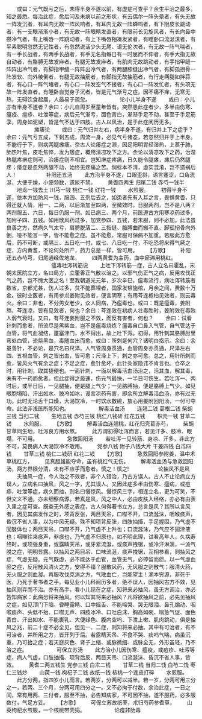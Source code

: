 <!-- { "loadSidebar": true } -->
　　或曰：元气既亏之后，未得半身不遂以前，有虚症可查乎？余生平治之最多，知之最悉。每治此症，愈后问及未病以前之形状，有云偶尔一阵头晕者，有头无故一阵发沉者，有耳内无故一阵风响者，有耳内无故一阵蝉呜者，有下限皮长跳动者，有一支眼渐渐小者，有无故一阵眼睛发直者，有限前长见旋风者，有长向鼻中攒冷气者，有上嘴唇一阵跳动者，有上下嘴唇相凑发紧者，有睡卧口流涎沫者，有平素聪明忽然无记性者，有忽然说话少头无尾、语无伦次者，有无故一阵气喘者，有一手长战者，有两手长战者，有手无名指每日有一时屈而不伸者，有手大指无故自动者，有胳膊无故发麻者，有腿无故发麻者，有肌肉无故跳动者，有手指甲缝一阵阵出冷气者，有脚指甲缝一阵阵出冷气者，有两腿膝缝出冷气者，有脚孤拐骨一阵发软、向外棱倒者，有腿无故抽筋者，有脚指无故抽筋者，有行走两腿如拌蒜者，有心口一阵气堵者，有心口一阵发空气不接者，有心口一阵发忙者，有头项无故一阵发直者，有睡卧自觉身子沉者，皆是元气渐亏之症。因不痛不痒，无寒无热，无碍饮食起居，人最易于疏忽。
　　　
　　论小儿半身不遂
　　或曰：小儿亦有半身不遂者？余曰：小儿自周岁至童年皆有。突然患此症者少，多半由伤寒、瘟疫、痘疹、吐泄等症，病后元气渐亏，面色青白，渐渐手足不动，甚至于手足筋孪，周身如泥塑，皆是气不达于四肢。古人以风治，是于此症阅历无多。
　　　
　　瘫痿论
　　或曰：元气归并左右，病半身不遂，有归并上下之症乎？余曰：元气亏五成，下剩五成，周流一身，必见气亏诸态，若忽然归并于上半身。不能行于下，则病两腿瘫痿。奈古人论痿症之源，因足阳明胃经湿热，上蒸于肺，肺热叶焦，皮毛焦悴，发为痿症，概用清凉攻下之方。余论以清凉攻下之药，治湿热腿疼痹症则可，治痿症则不相宜。岂知痹症疼痛，日久能令腿瘫，瘫后仍然腿疼；痿症是忽然两腿不动，始终无疼痛之苦。倘标本不清，虚实混淆，岂不遗祸后人！
　　　
　　补阳还五汤
　　此方治半身不遂，口眼歪斜，语言蹇涩，口角流涎，大便于燥，小便频数，遗尿不禁。
　　黄耆四两生 归尾二钱 赤芍一钱半
　　地龙一钱去土 川芎一钱 桃仁一钱 红花一钱
　　水煎服。
　　初得半身不遂，依本方加防风一钱，服四、五剂后去之，如患者先有入耳之言，畏惧黄耆，只得迁就人情，用一、二两，以后渐加至四两，至微效时，日服两剂，岂不是八两？两剂服五、六日，每日仍服一剂。如已病三、两个月，前医遵古方用寒凉药过多，加附子四、五钱。如用散风药过多，加党参四、五钱，若未服，则不必加。此法虽良善之方，然病久气太亏，肩膀脱落二、三指缝、胳膊曲而搬不直、脚孤拐骨向外倒，哑不能言一字，皆不能愈之症。虽不能愈，常服可保病不加重。若服此方愈后，药不可断，或隔三、五日吃一付，或七、八日吃一付，不吃恐将来得气厥之症，方内黄耆，不论何处所产，药力总是一样，皆可用。
　　【方歌】
　　补阳还五赤芍芎，归尾通经佐地龙，
　　四两黄耆为主药，血中瘀滞用桃红。
　　　
　　　
　　瘟毒吐泻转筋说
　　上吐下泻转筋一症，古人立名曰霍乱，宋朝太医院立方，名曰局方，立藿香正气散以治之。以邪气伤正气之病，反用攻伐正气之药，岂不愧大医之名！至我朝道光元年，岁次辛巳，瘟毒流行，病吐泻转筋者数省，京都尤甚，伤人过多，贫不能葬埋者，国家发帑施棺，月余之间，费数十万金。彼时业医者，有用参朮姜附见效者，便言阴寒；有用芩连栀柏见效者，则云毒火。余曰：非也，不分男女老少，众人同病，乃瘟毒也。或曰：既是瘟毒，姜附熬，芩连凉，皆有见效者，何也？余曰：芩连效在初病人壮毒胜时，姜附效在毒败人弱气衰时。又曰，有芩连姜附服之不效，而反有害者，何也？
　　余曰：试看针刺而愈者，所流尽是黑紫血，岂不是瘟毒烧炼？瘟毒自口鼻入气管，自气管达于血管，将气血凝结，壅塞津门，水不得出，故上吐下泻。初得，用针刺其胳膊肘里弯处血管，流紫黑血，毒随血出而愈。或曰：所刺是何穴？诸明白指示。余曰：余虽善针，不必论，是穴名曰尺泽。人气管周身贯通，血管周身亦贯通，尺泽左右四、五根血管，刺之皆出血，皆可愈；尺泽上下，刺之亦可愈。总之，用针所刺而愈，皆风火气有余之症；不足之症，愈针愈坏，此针灸家隐讳不肯言也。仓卒之时，用针刺，取其捷便也。一面针刺，一面以解毒活血汤治之，活其血，解其毒，未有不一药而愈者。但此症得之最速，伤元气最快，一半日可伤生。若吐泻一、两时后，或半日后，一见腿抽，便是腿上气少；一见胳膊抽，便是胳膊上气少。如见眼胞塌陷、汗出如水、肢冷如冰，谩言凉药有害，即余所立解毒活血汤，亦有过无功。此时无论舌干口燥，大渴饮冷，一时饮水数碗，放心用姜附回阳汤，一付可夺命。此法非浅医所能知也。
　　　
　　解毒活血汤
　　连翘二钱 葛根二钱 柴胡三钱 当归二钱
　　生地五钱 赤芍三钱 桃仁八钱研 红花五钱
　　枳壳一钱 甘草二钱
　　水煎服。
　　【方歌】
　　解毒活血连翘桃，红花归壳葛赤芍，
　　柴胡甘草同生地，吐泻良方用水熬。
　　此方谓初得吐泻而言，若见汗多、肢冷、眼塌，不可用。
　　　
　　急救回阳汤
　　若吐泻一见转筋、身凉、汗多，非此方不可，莫畏病人大渴饮冷不敢用。
　　党参八钱 附子八钱大片 干姜四钱 白朮四钱
　　甘草三钱 桃仁二钱研 红花二钱
　　【方歌】
　　急救回阳参附姜，温中术草桃红方，
　　见真胆雄能夺命，虽有桃红气无伤。
　　解毒活血汤与急救回阳汤，两方界限分清，未有不应手而愈者。慎之！慎之!
　　　
　　论抽风不是风
　　夫抽风一症，今人治之不效者，非个人错治，乃古方误人。古人不止论病立方误人，立病名曰抽风，风之一字，尤其误人。又因此症多半由伤寒、瘟病，或痘疹、吐泄等症，病久而抽，则名曰慢惊风。慢惊风三字，相连立名，更为可笑，不但文义不通，亦未细察病源。若真是风，风之中人，必由皮肤入经络，亦必有由表入里之症可查。既查无外感之表症，古人何得著书立方，总言是风？其所以言风者，因见其病发作之时，项背反张，两目天吊，口噤不开，口流涎沫，咽喉痰声，昏沉不省人事，以为中风无疑。殊不知项背反张，四肢抽搐，手足握固，乃气虚不固肢体也；两目天吊，口噤不开，乃气虚不上升也；口流涎沫，乃气应不固津液也；咽喉往来痰声，非痰也，乃气虚不归原也，如不明此理，试看高年人，久病寿终时，或项强身重，或露睛天吊，或牙紧流涎，或痰声拽锯，或冷汗淋漓，一派气脱之症，明明显露。以抽风之两目吊、口味流涎，痰声拽锯，互相参看，则抽风之症，气虚无疑。元气既虚，必不能达于血管，血管无气，必停留而瘀。以一气虚血瘀之症，反用散风清火之方，安得不错？服散风药，无风服之则散气；服清火药，无火服之则血凝。再服攻伐克消之方，气散血亡，岂能望主！溯本穷源，非死于医，乃死于著书者之手。每见业小儿科阅历多者，绝不误人，因抽风古方不效，见抽风则弃而不治。亦有高手，看小儿现在之症，知将来必抽风，虽无方调治，亦必告知病家：此病恐将来抽风。何以知其将来必抽风？凡将欲抽风之前，必先见抽风之症，如见顶门下陷、昏睡露睛、口中摇舌、不能啼哭、哭无眼泪、鼻孔煽动、咽喉痰声、头低不抬、口噤无声、四肢冰冷、口吐白沫、胸高如碗、喘急气促、面色青白、汗出如水、不能裹乳、大便绿色、腹内空呜、下泄上嗽、肌肉跳动，俱是抽风之兆，前二十症不必全见，但见一、二症，则知将来必抽。其中有可治者，有不可治者，并所用之方，皆开列于后。若露睛天吊、不食不哭、痰呜气喘，病虽沉重，乃可抬之症；若天庭灰色、肾子上缩、或脉微细、或脉全无，外形虽轻，乃不治之症。
　　　
　　可保立苏汤
　　此方治小儿因伤寒、瘟疫，或痘疹、吐泻等症，病人气虚，口肢抽搐、项背后反、两目天吊、口流涎沫、昏沉不省人事，皆效。
　　黄耆二两五钱生 党参三钱 白朮二钱
　　甘草二钱 当归二饯 白芍二饯 枣仁三钱炒
　　山萸一钱 枸杞子二钱 故纸一钱 核桃一个连皮打碎
　　水煎服。
　　此方分两，指四岁小儿而言。若两岁，分两可以减半。若一岁，分两可用三分之一，若两、三个月，分两可用四分之一。又不必拘于付数，余治此症，一日之间，常有用两、三付者，服至不抽，必告知病家，不可因不抽，遂不服药，必多服数付，气足方妥。
　　【方歌】
　　可保立苏故纸枣，朮归芍药参耆草，
　　山萸枸杞水煎服，一个核桃带壳捣。
　　　
　　论痘非胎毒
